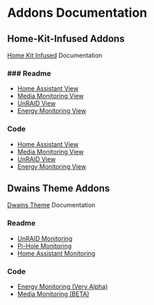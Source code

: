 # Addons Documentation


## Home-Kit-Infused Addons

[Home Kit Infused](https://github.com/jimz011/homekit-infused) Documentation

### ### Readme
- [Home Assistant View](./addons/hki/readme_ha_monitor.md)
- [Media Monitoring View](./addons/hki/readme_media_view.md)
- [UnRAID View](./addons/hki/readme_unraid_monitor.md)
- [Energy Monitoring View](./addons/hki/coming_soon)

### Code 
- [Home Assistant View](./addons/hki/readme_ha_monitor.md)
- [Media Monitoring View](./addons/hki/readme_media_view.md)
- [UnRAID View](./addons/hki/readme_unraid_monitor.md)
- [Energy Monitoring View](./addons/hki/coming_soon)

## Dwains Theme Addons

[Dwains Theme](https://github.com/dwainscheeren/lovelace-dwains-theme) Documentation

### Readme
- [UnRAID Monitoring](./addons/dwains/readme_unraid_monitor.md)
- [Pi-Hole Monitoring](./addons/dwains/readme_pi_hole.md)
- [Home Assistant Monitoring](./addons/dwains/readme_ha_monitor.md)

### Code 
- [Energy Monitoring (Very Alpha)](./addons/dwains/addons/more_page/power_usage.md)
- [Media Monitoring (BETA)](./addons/dwains/addons/more_page/media.md)
